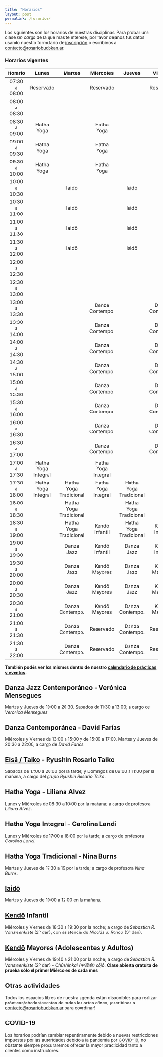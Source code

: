 ```yaml
---
title: "Horarios"
layout: post
permalink: /horarios/
---
```


Los siguientes son los horarios de nuestras disciplinas. Para probar una clase *sin cargo* de la que más te interese, por favor dejanos tus datos usando nuestro formulario de [inscripción](/inscripcion) o escribinos a [contacto@rosariobudokan.ar](mailto:contacto@rosariobudokan.ar).

### Horarios vigentes

| Horario       | Lunes             | Martes               | Miércoles         | Jueves                | Viernes         | Sábados        | Domingos      |
| :-----------: |:-----------------:|:--------------------:|:-----------------:|:---------------------:|:---------------:|:--------------:|:-------------:|
| 07:30 a 08:00 | Reservado         |                      |  Reservado        |                       |  Reservado      |                |               |
| 08:00 a 08:30 |                   |                      |                   |                       |                 |                |               |
| 08:30 a 09:00 | Hatha Yoga        |                      |  Hatha Yoga       |                       |                 |                |               |
| 09:00 a 09:30 | Hatha Yoga        |                      |  Hatha Yoga       |                       |                 |                | Eisa / Taiko  |
| 09:30 a 10:00 | Hatha Yoga        |                      |  Hatha Yoga       |                       |                 |                | Eisa / Taiko  |
| 10:00 a 10:30 |                   |  Iaidō               |                   |   Iaidō               |                 |                | Eisa / Taiko  |
| 10:30 a 11:00 |                   |  Iaidō               |                   |   Iaidō               |                 |                | Eisa / Taiko  |
| 11:00 a 11:30 |                   |  Iaidō               |                   |   Iaidō               |                 |                |               |
| 11:30 a 12:00 |                   |  Iaidō               |                   |   Iaidō               |                 |  Danza Jazz    |               |
| 12:00 a 12:30 |                   |                      |                   |                       |                 |  Danza Jazz    |               |
| 12:30 a 13:00 |                   |                      |                   |                       |                 |  Danza Jazz    |               |
| 13:00 a 13:30 |                   |                      | Danza Contempo.   |                       |  Danza Contempo.|                |               |
| 13:30 a 14:00 |                   |                      | Danza Contempo.   |                       |  Danza Contempo.|                |               |
| 14:00 a 14:30 |                   |                      | Danza Contempo.   |                       |  Danza Contempo.|                |               |
| 14:30 a 15:00 |                   |                      | Danza Contempo.   |                       |  Danza Contempo.|                |               |
| 15:00 a 15:30 |                   |                      | Danza Contempo.   |                       |  Danza Contempo.|                |               |
| 15:30 a 16:00 |                   |                      | Danza Contempo.   |                       |  Danza Contempo.|                |               |
| 16:00 a 16:30 |                   |                      | Danza Contempo.   |                       |  Danza Contempo.|                |               |
| 16:30 a 17:00 |                   |                      | Danza Contempo.   |                       |  Danza Contempo.|                |               |
| 17:00 a 17:30 |Hatha Yoga Integral|                      |Hatha Yoga Integral|                       |                 |  Eisa / Taiko  |               |
| 17:30 a 18:00 |Hatha Yoga Integral|Hatha Yoga Tradicional|Hatha Yoga Integral|Hatha Yoga Tradicional |                 |  Eisa / Taiko  |               |
| 18:00 a 18:30 |                   |Hatha Yoga Tradicional|                   |Hatha Yoga Tradicional |                 |  Eisa / Taiko  |               |
| 18:30 a 19:00 |                   |Hatha Yoga Tradicional|Kendō Infantil     |Hatha Yoga Tradicional |Kendō Infantil   |  Eisa / Taiko  |               |
| 19:00 a 19:30 |                   | Danza Jazz           |Kendō Infantil     | Danza Jazz            |Kendō Infantil   |  Eisa / Taiko  |               |
| 19:30 a 20:00 |                   | Danza Jazz           |Kendō Mayores      | Danza Jazz            |Kendō Mayores    |  Eisa / Taiko  |               |
| 20:00 a 20:30 |                   | Danza Jazz           |Kendō Mayores      | Danza Jazz            |Kendō Mayores    |                |               |
| 20:30 a 21:00 |                   | Danza Contempo.      |Kendō Mayores      | Danza Contempo.       |Kendō Mayores    |                |               |
| 21:00 a 21:30 |                   | Danza Contempo.      |Reservado          | Danza Contempo.       |Reservado        |                |               |
| 21:30 a 22:00 |                   | Danza Contempo.      |Reservado          | Danza Contempo.       |Reservado        |                |               |

**También podés ver los mismos dentro de nuestro [calendario de prácticas y eventos](/calendario).**


## Danza Jazz Contemporáneo - Verónica Mensegues
Martes y Jueves de 19:00 a 20:30. Sabados de 11:30 a 13:00; a cargo de *Veronica Mensegues*<br/>

## Danza Contemporánea - David Farías
Miércoles y Viernes de 13:00 a 15:00 y de 15:00 a 17:00. Martes y Jueves de 20:30 a 22:00; a cargo de *David Farías*<br/>

## [Eisā / Taiko](/disciplinas/eisa) - Ryushin Rosario Taiko
Sabados de 17:00 a 20:00 por la tarde; y Domingos de 09:00 a 11:00 por la mañana, a cargo del *grupo Ryushin Rosario Taiko*.<br/>

## Hatha Yoga - Liliana Alvez
Lunes y Miércoles de 08:30 a 10:00 por la mañana; a cargo de profesora *Liliana Alvez*.<br/>

## Hatha Yoga Integral - Carolina Landi
Lunes y Miércoles de 17:00 a 18:00 por la tarde; a cargo de profesora *Carolina Landi*.<br/>

## Hatha Yoga Tradicional - Nina Burns
Martes y Jueves de 17:30 a 19 por la tarde; a cargo de profesora *Nina Burns*.<br/>

## [Iaidō](/disciplinas/iaido)
Martes y Jueves de 10:00 a 12:00 en la mañana.<br/>

## [Kendō](/disciplinas/kendo) Infantil
Miércoles y Viernes de 18:30 a 19:30 por la noche; a cargo de *Sebastián R. Vansteenkiste* (2º dan), con asistencia de *Nicolás J. Ronco* (3º dan).

## [Kendō](/disciplinas/kendo) Mayores (Adolescentes y Adultos)
Miércoles y Viernes de 19:40 a 21:00 por la noche; a cargo de *Sebastián R. Vansteenkiste* (2º dan) - *Chūshinkai (中真会) dōjō*. **Clase abierta gratuita de prueba sólo el primer Miércoles de cada mes**


## Otras actividades
Todos los espacios libres de nuestra agenda están disponibles para realizar prácticas/charlas/eventos de todas las artes afines, ¡escribinos a [contacto@rosariobudokan.ar](mailto:contacto@rosariobudokan.ar) para coordinar!

## COVID-19
Los horarios podrían cambiar repentinamente debido a nuevas restricciones impuestas por las autoridades debido a la pandemia por [COVID-19](/covid-19), no obstante siempre procuraremos ofrecer la mayor practicidad tanto a clientes como instructores.
